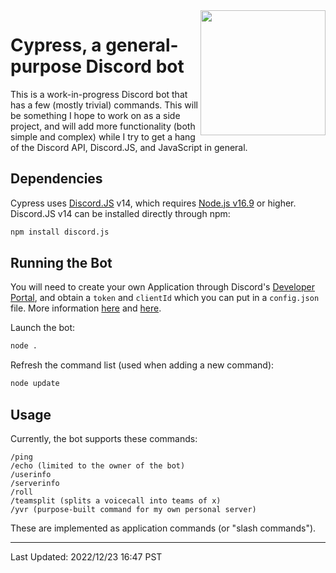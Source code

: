 <img src="https://user-images.githubusercontent.com/41103373/209212413-cf00931e-c7fe-43b9-b4e5-fcdf0d094010.png" width="200" height="200" align="right"/>

# Cypress, a general-purpose Discord bot
This is a work-in-progress Discord bot that has a few (mostly trivial) commands. This will be something I hope to work on as a side project, and will add more functionality (both simple and complex) while I try to get a hang of the Discord API, Discord.JS, and JavaScript in general.

## Dependencies 
Cypress uses [Discord.JS](https://discord.js.org/) v14, which requires [Node.js v16.9](https://nodejs.org/en/) or higher. Discord.JS v14 can be installed directly through npm:
```bash
npm install discord.js
```

## Running the Bot
You will need to create your own Application through Discord's [Developer Portal](https://discord.com/developers/applications), and obtain a `token` and `clientId` which you can put in a `config.json` file. More information [here](https://discordjs.guide/preparations/setting-up-a-bot-application.html) and [here](https://discordjs.guide/preparations/adding-your-bot-to-servers.html).

Launch the bot:
```bash
node .
```
Refresh the command list (used when adding a new command):
```bash
node update
```

## Usage
Currently, the bot supports these commands:
```
/ping
/echo (limited to the owner of the bot)
/userinfo
/serverinfo
/roll
/teamsplit (splits a voicecall into teams of x)
/yvr (purpose-built command for my own personal server)
```
These are implemented as application commands (or "slash commands").

---
Last Updated: 2022/12/23 16:47 PST
